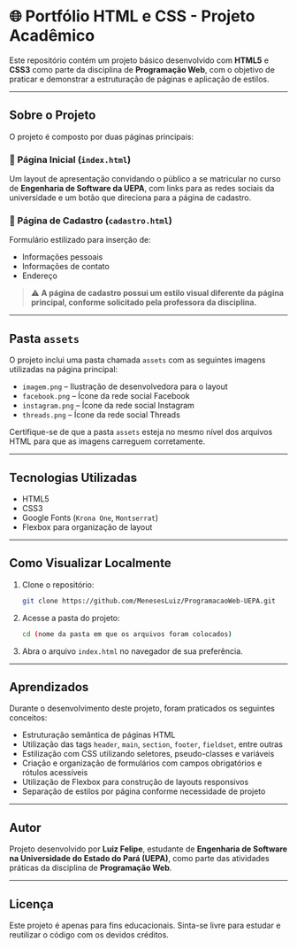 # 🌐 Portfólio HTML e CSS - Projeto Acadêmico

Este repositório contém um projeto básico desenvolvido com **HTML5** e **CSS3** como parte da disciplina de **Programação Web**, com o objetivo de praticar e demonstrar a estruturação de páginas e aplicação de estilos.

---

##  Sobre o Projeto

O projeto é composto por duas páginas principais:

### 🔹 Página Inicial (`index.html`)
Um layout de apresentação convidando o público a se matricular no curso de **Engenharia de Software da UEPA**, com links para as redes sociais da universidade e um botão que direciona para a página de cadastro.

### 🔹 Página de Cadastro (`cadastro.html`)
Formulário estilizado para inserção de:
- Informações pessoais
- Informações de contato
- Endereço

> ⚠️ **A página de cadastro possui um estilo visual diferente da página principal, conforme solicitado pela professora da disciplina.**

---

##  Pasta `assets`

O projeto inclui uma pasta chamada `assets` com as seguintes imagens utilizadas na página principal:

- `imagem.png` – Ilustração de desenvolvedora para o layout
- `facebook.png` – Ícone da rede social Facebook
- `instagram.png` – Ícone da rede social Instagram
- `threads.png` – Ícone da rede social Threads

Certifique-se de que a pasta `assets` esteja no mesmo nível dos arquivos HTML para que as imagens carreguem corretamente.

---

##  Tecnologias Utilizadas

- HTML5
- CSS3
- Google Fonts (`Krona One`, `Montserrat`)
- Flexbox para organização de layout

---

##  Como Visualizar Localmente

1. Clone o repositório:
   ```bash
   git clone https://github.com/MenesesLuiz/ProgramacaoWeb-UEPA.git
   ```

2. Acesse a pasta do projeto:
   ```bash
   cd (nome da pasta em que os arquivos foram colocados)
   ```

3. Abra o arquivo `index.html` no navegador de sua preferência.

---

##  Aprendizados

Durante o desenvolvimento deste projeto, foram praticados os seguintes conceitos:

- Estruturação semântica de páginas HTML
- Utilização das tags `header`, `main`, `section`, `footer`, `fieldset`, entre outras
- Estilização com CSS utilizando seletores, pseudo-classes e variáveis
- Criação e organização de formulários com campos obrigatórios e rótulos acessíveis
- Utilização de Flexbox para construção de layouts responsivos
- Separação de estilos por página conforme necessidade de projeto

---

##  Autor

Projeto desenvolvido por **Luiz Felipe**, estudante de **Engenharia de Software na Universidade do Estado do Pará (UEPA)**, como parte das atividades práticas da disciplina de **Programação Web**.

---

##  Licença

Este projeto é apenas para fins educacionais. Sinta-se livre para estudar e reutilizar o código com os devidos créditos.
